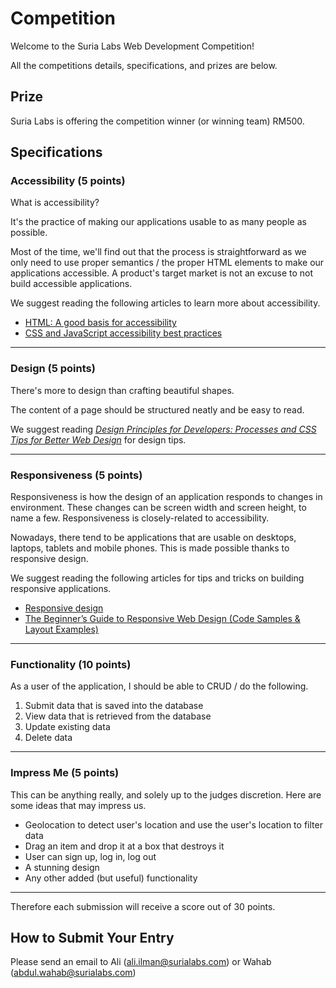 # Competition
Welcome to the Suria Labs Web Development Competition!

All the competitions details, specifications, and prizes are below.

## Prize
Suria Labs is offering the competition winner (or winning team) RM500.

## Specifications

### Accessibility (5 points)
What is accessibility?

It's the practice of making our applications usable to as many people as possible.

Most of the time, we'll find out that the process is straightforward as we only need to use proper semantics / the proper HTML elements to make our applications accessible. A product's target market is not an excuse to not build accessible applications.

We suggest reading the following articles to learn more about accessibility.

- [HTML: A good basis for accessibility](https://developer.mozilla.org/en-US/docs/Learn/Accessibility/HTML)
- [CSS and JavaScript accessibility best practices](https://developer.mozilla.org/en-US/docs/Learn/Accessibility/CSS_and_JavaScript)

---

### Design (5 points)
There's more to design than crafting beautiful shapes.

The content of a page should be structured neatly and be easy to read.

We suggest reading [_Design Principles for Developers: Processes and CSS Tips for Better Web Design_](https://css-tricks.com/design-principles-for-developers-processes-and-css-tips-for-better-web-design/) for design tips.

---

### Responsiveness (5 points)
Responsiveness is how the design of an application responds to changes in environment. These changes can be screen width and screen height, to name a few. Responsiveness is closely-related to accessibility.

Nowadays, there tend to be applications that are usable on desktops, laptops, tablets and mobile phones. This is made possible thanks to responsive design.

We suggest reading the following articles for tips and tricks on building responsive applications.
- [Responsive design](https://developer.mozilla.org/en-US/docs/Learn/CSS/CSS_layout/Responsive_Design)
- [The Beginner’s Guide to Responsive Web Design (Code Samples & Layout Examples)](https://kinsta.com/blog/responsive-web-design/)

---

### Functionality (10 points)
As a user of the application, I should be able to CRUD / do the following.

1. Submit data that is saved into the database
2. View data that is retrieved from the database
3. Update existing data
4. Delete data

---

### Impress Me (5 points)
This can be anything really, and solely up to the judges discretion. Here are some ideas that may impress us.

- Geolocation to detect user's location and use the user's location to filter data
- Drag an item and drop it at a box that destroys it
- User can sign up, log in, log out
- A stunning design
- Any other added (but useful) functionality

---

Therefore each submission will receive a score out of 30 points.

## How to Submit Your Entry
Please send an email to Ali (ali.ilman@surialabs.com) or Wahab (abdul.wahab@surialabs.com)
